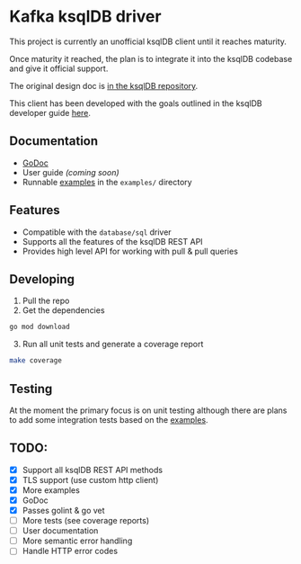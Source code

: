 # Kafka ksqlDB driver

This project is currently an unofficial ksqlDB client until it reaches maturity.

Once maturity it reached, the plan is to integrate it into the ksqlDB codebase and give it official support.

The original design doc is [in the ksqlDB repository](https://github.com/confluentinc/ksql/blob/master/design-proposals/klip-44-ksqldb-golang-client.md).

This client has been developed with the goals outlined in the ksqlDB developer guide [here](https://docs.ksqldb.io/en/latest/developer-guide/ksqldb-clients/contributing/).

## Documentation

- [GoDoc](https://pkg.go.dev/github.com/vancelongwill/ksql-go)
- User guide *(coming soon)*
- Runnable [examples](./examples/README.md) in the `examples/` directory

## Features

- Compatible with the `database/sql` driver
- Supports all the features of the ksqlDB REST API
- Provides high level API for working with pull & pull queries


## Developing

1. Pull the repo
2. Get the dependencies
```sh
go mod download
```
3. Run all unit tests and generate a coverage report
```sh
make coverage
```

## Testing

At the moment the primary focus is on unit testing although there are plans to add some integration tests based on the [examples](./examples/README.md).

## TODO:

- [x] Support all ksqlDB REST API methods
- [x] TLS support (use custom http client)
- [x] More examples
- [x] GoDoc
- [x] Passes golint & go vet
- [ ] More tests (see coverage reports)
- [ ] User documentation
- [ ] More semantic error handling
- [ ] Handle HTTP error codes

